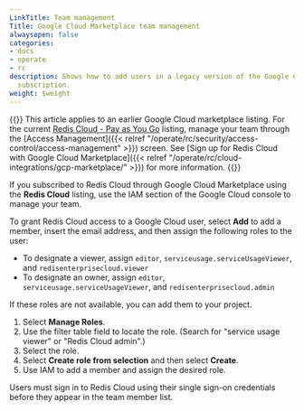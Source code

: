 ```yaml
---
LinkTitle: Team management
Title: Google Cloud Marketplace team management
alwaysopen: false
categories:
- docs
- operate
- rc
description: Shows how to add users in a legacy version of the Google Cloud Marketplace
  subscription.
weight: $weight
---
```


{{<banner-article bannerColor="#fff8dc">}}
This article applies to an earlier Google Cloud marketplace listing. For the current [Redis Cloud - Pay as You Go](https://console.cloud.google.com/marketplace/product/redis-marketplace-isaas/redis-enterprise-cloud-flexible-plan) listing, manage your team through the [Access Management]({{< relref "/operate/rc/security/access-control/access-management" >}}) screen. See [Sign up for Redis Cloud with Google Cloud Marketplace]({{< relref "/operate/rc/cloud-integrations/gcp-marketplace/" >}}) for more information.
{{</banner-article>}}

If you subscribed to Redis Cloud through Google Cloud Marketplace using the **Redis Cloud** listing, use the IAM section of the Google Cloud console to manage your team.

To grant Redis Cloud access to a Google Cloud user, select **Add** to add a member, insert the email address, and then assign the following roles to the user:
- To designate a viewer, assign `editor`, `serviceusage.serviceUsageViewer`, and `redisenterprisecloud.viewer`
- To designate an owner, assign `editor`, `serviceusage.serviceUsageViewer`, and `redisenterprisecloud.admin`


If these roles are not available, you can add them to your project.

1. Select **Manage Roles**.
2. Use the filter table field to locate the role. (Search for "service usage viewer" or "Redis Cloud admin".)
3. Select the role.
4. Select **Create role from selection** and then select **Create**.
5. Use IAM to add a member and assign the desired role.

Users must sign in to Redis Cloud using their single sign-on credentials before they appear in the team member list.

